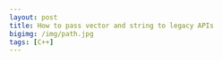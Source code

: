 ```yaml
---
layout: post
title: How to pass vector and string to legacy APIs
bigimg: /img/path.jpg
tags: [C++]
---
```


